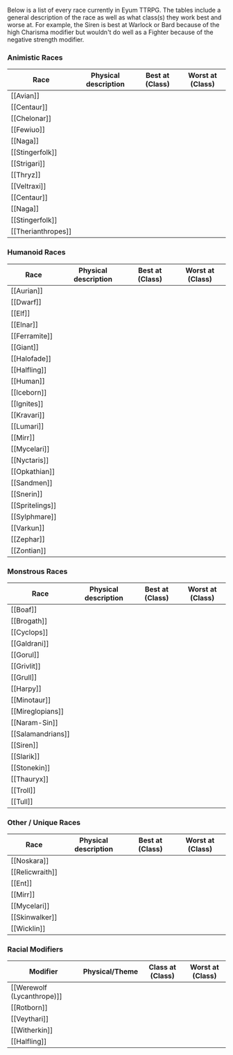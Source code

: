 Below is a list of every race currently in Eyum TTRPG. The tables include a general description of the race as well as what class(s) they work best and worse at. For example, the Siren is best at Warlock or Bard because of the high Charisma modifier but wouldn't do well as a Fighter because of the negative strength modifier. 
### Animistic Races

| Race               | Physical description | Best at (Class) | Worst at (Class) |
| ------------------ | -------------------- | --------------- | ---------------- |
| [[Avian]]          |                      |                 |                  |
| [[Centaur]]        |                      |                 |                  |
| [[Chelonar]]       |                      |                 |                  |
| [[Fewiuo]]         |                      |                 |                  |
| [[Naga]]           |                      |                 |                  |
| [[Stingerfolk]]    |                      |                 |                  |
| [[Strigari]]       |                      |                 |                  |
| [[Thryz]]          |                      |                 |                  |
| [[Veltraxi]]       |                      |                 |                  |
| [[Centaur]]        |                      |                 |                  |
| [[Naga]]           |                      |                 |                  |
| [[Stingerfolk]]    |                      |                 |                  |
| [[Therianthropes]] |                      |                 |                  |
### Humanoid Races

| Race            | Physical description | Best at (Class) | Worst at (Class) |
| --------------- | -------------------- | --------------- | ---------------- |
| [[Aurian]]      |                      |                 |                  |
| [[Dwarf]]       |                      |                 |                  |
| [[Elf]]         |                      |                 |                  |
| [[Elnar]]       |                      |                 |                  |
| [[Ferramite]]   |                      |                 |                  |
| [[Giant]]       |                      |                 |                  |
| [[Halofade]]    |                      |                 |                  |
| [[Halfling]]    |                      |                 |                  |
| [[Human]]       |                      |                 |                  |
| [[Iceborn]]     |                      |                 |                  |
| [[Ignites]]     |                      |                 |                  |
| [[Kravari]]     |                      |                 |                  |
| [[Lumari]]      |                      |                 |                  |
| [[Mirr]]        |                      |                 |                  |
| [[Mycelari]]    |                      |                 |                  |
| [[Nyctaris]]    |                      |                 |                  |
| [[Opkathian]]   |                      |                 |                  |
| [[Sandmen]]     |                      |                 |                  |
| [[Snerin]]      |                      |                 |                  |
| [[Spritelings]] |                      |                 |                  |
| [[Sylphmare]]   |                      |                 |                  |
| [[Varkun]]      |                      |                 |                  |
| [[Zephar]]      |                      |                 |                  |
| [[Zontian]]     |                      |                 |                  |
### Monstrous Races

| Race              | Physical description | Best at (Class) | Worst at (Class) |
| ----------------- | -------------------- | --------------- | ---------------- |
| [[Boaf]]          |                      |                 |                  |
| [[Brogath]]       |                      |                 |                  |
| [[Cyclops]]       |                      |                 |                  |
| [[Galdrani]]      |                      |                 |                  |
| [[Gorul]]         |                      |                 |                  |
| [[Grivlit]]       |                      |                 |                  |
| [[Grull]]         |                      |                 |                  |
| [[Harpy]]         |                      |                 |                  |
| [[Minotaur]]      |                      |                 |                  |
| [[Mireglopians]]  |                      |                 |                  |
| [[Naram-Sin]]     |                      |                 |                  |
| [[Salamandrians]] |                      |                 |                  |
| [[Siren]]         |                      |                 |                  |
| [[Slarik]]        |                      |                 |                  |
| [[Stonekin]]      |                      |                 |                  |
| [[Thauryx]]       |                      |                 |                  |
| [[Troll]]         |                      |                 |                  |
| [[Tull]]          |                      |                 |                  |
### Other / Unique Races

| Race            | Physical description | Best at (Class) | Worst at (Class) |
| --------------- | -------------------- | --------------- | ---------------- |
| [[Noskara]]     |                      |                 |                  |
| [[Relicwraith]] |                      |                 |                  |
| [[Ent]]         |                      |                 |                  |
| [[Mirr]]        |                      |                 |                  |
| [[Mycelari]]    |                      |                 |                  |
| [[Skinwalker]]  |                      |                 |                  |
| [[Wicklin]]     |                      |                 |                  |
### Racial Modifiers

| Modifier                   | Physical/Theme | Class at (Class) | Worst at (Class) |
| -------------------------- | -------------- | ---------------- | ---------------- |
| [[Werewolf (Lycanthrope)]] |                |                  |                  |
| [[Rotborn]]                |                |                  |                  |
| [[Veythari]]               |                |                  |                  |
| [[Witherkin]]              |                |                  |                  |
| [[Halfling]]               |                |                  |                  |
